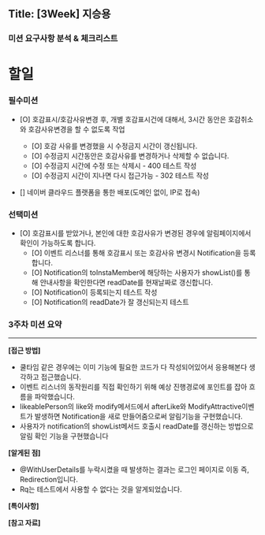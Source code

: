 ## Title: [3Week] 지승용

### 미션 요구사항 분석 & 체크리스트

# 할일

### 필수미션
- [O] 호감표시/호감사유변경 후, 개별 호감표시건에 대해서, 3시간 동안은 호감취소와 호감사유변경을 할 수 없도록 작업
  - [O] 호감 사유를 변경했을 시 수정금지 시간이 갱신됩니다.
  - [O] 수정금지 시간동안은 호감사유를 변경하거나 삭제할 수 없습니다.
  - [O] 수정금지 시간에 수정 또는 삭제시 - 400 테스트 작성
  - [O] 수정금지 시간이 지나면 다시 접근가능 - 302 테스트 작성

- [] 네이버 클라우드 플랫폼을 통한 배포(도메인 없이, IP로 접속)
### 선택미션
- [O] 호감표시를 받았거나, 본인에 대한 호감사유가 변경된 경우에 알림페이지에서 확인이 가능하도록 합니다.
  - [O] 이벤트 리스너를 통해 호감표시 또는 호감사유 변경시 Notification을 등록합니다.  
  - [O] Notification의 toInstaMember에 해당하는 사용자가 showList()를 통해 안내사항을 확인한다면 readDate를 현재날짜로 갱신합니다.
  - [O] Notification이 등록되는지 테스트 작성
  - [O] Notification의 readDate가 잘 갱신되는지 테스트
### 3주차 미션 요약

---

**[접근 방법]**
- 쿨타임 같은 경우에는 이미 기능에 필요한 코드가 다 작성되어있어서 응용해본다 생각하고 접근했습니다.
- 이벤트 리스너의 동작원리를 직접 확인하기 위해 예상 진행경로에 포인트를 잡아 흐름을 파악했습니다.
- likeablePerson의 like와 modify메서드에서 afterLike와 ModifyAttractive이벤트가 발생하면 Notification을 새로 만들어줌으로써 알림기능을 구현했습니다.
- 사용자가 notification의 showList메서드 호출시 readDate를 갱신하는 방법으로 알림 확인 기능을 구현했습니다

**[알게된 점]**
- @WithUserDetails를 누락시켰을 때 발생하는 결과는 로그인 페이지로 이동 즉, Redirection입니다.
- Rq는 테스트에서 사용할 수 없다는 것을 알게되었습니다.


**[특이사항]**


**[참고 자료]**
